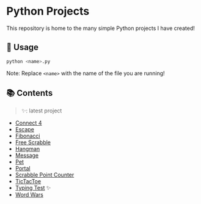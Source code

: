 # Python Projects
This repository is home to the many simple Python projects I have created!

## 🔨 Usage
```bash
python <name>.py
```

Note: Replace `<name>` with the name of the file you are running!

## 📚 Contents
> ✨: latest project

- [Connect 4](https://github.com/xyntechx/Python-Projects/tree/main/Connect%204)
- [Escape](https://github.com/xyntechx/Python-Projects/tree/main/Escape)
- [Fibonacci](https://github.com/xyntechx/Python-Projects/tree/main/Fibonacci)
- [Free Scrabble](https://github.com/xyntechx/Python-Projects/tree/main/Free%20Scrabble)
- [Hangman](https://github.com/xyntechx/Python-Projects/tree/main/Hangman)
- [Message](https://github.com/xyntechx/Python-Projects/tree/main/Message)
- [Pet](https://github.com/xyntechx/Python-Projects/tree/main/Pet)
- [Portal](https://github.com/xyntechx/Python-Projects/tree/main/Portal)
- [Scrabble Point Counter](https://github.com/xyntechx/Python-Projects/tree/main/Scrabble%20Point%20Counter)
- [TicTacToe](https://github.com/xyntechx/Python-Projects/tree/main/TicTacToe)
- [Typing Test](https://github.com/xyntechx/Python-Projects/tree/main/Typing%20Test) ✨
- [Word Wars](https://github.com/xyntechx/Python-Projects/tree/main/Word%20Wars)
